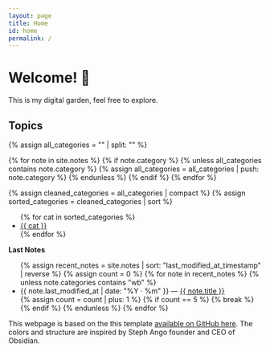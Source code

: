 ```yaml
---
layout: page
title: Home
id: home
permalink: /
---
```


# Welcome! 🌱

This is my digital garden, feel free to explore. 

<h2>Topics</h2>

{% assign all_categories = "" | split: "" %}

{% for note in site.notes %}
  {% if note.category %}
    {% unless all_categories contains note.category %}
      {% assign all_categories = all_categories | push: note.category %}
    {% endunless %}
  {% endif %}
{% endfor %}

{% assign cleaned_categories = all_categories | compact %}
{% assign sorted_categories = cleaned_categories | sort %}

<ul>
  {% for cat in sorted_categories %}
    <li>
      <a href="{{ site.baseurl }}/categories/{{ cat | slugify }}">
        {{ cat }}
      </a>
    </li>
  {% endfor %}
</ul>

<strong>Last Notes</strong>

<ul>
  {% assign recent_notes = site.notes | sort: "last_modified_at_timestamp" | reverse %}
  {% assign count = 0 %}
  {% for note in recent_notes %}
    {% unless note.categories contains "wb" %}
      <li>
        {{ note.last_modified_at | date: "%Y · %m" }} — 
        <a class="internal-link" href="{{ site.baseurl }}{{ note.url }}">{{ note.title }}</a>
      </li>
      {% assign count = count | plus: 1 %}
      {% if count == 5 %}
        {% break %}
      {% endif %}
    {% endunless %}
  {% endfor %}
</ul>

<style>
  .wrapper {
    max-width: 46em;
  }
</style>

This webpage is based on the this template [available on GitHub here](https://github.com/maximevaillancourt/digital-garden-jekyll-template). The colors and structure are inspired by Steph Ango founder and CEO of Obsidian. 

